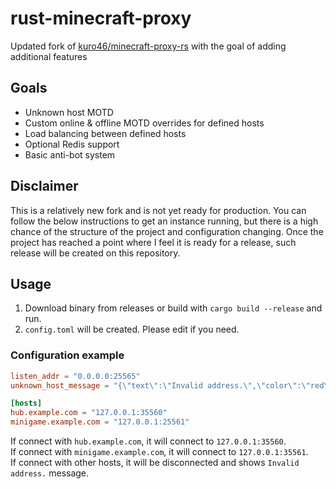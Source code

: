 # rust-minecraft-proxy

Updated fork of [kuro46/minecraft-proxy-rs](https://github.com/kuro46/minecraft-proxy-rs) with the goal of adding additional features

## Goals
- Unknown host MOTD
- Custom online & offline MOTD overrides for defined hosts
- Load balancing between defined hosts
- Optional Redis support
- Basic anti-bot system

## Disclaimer
This is a relatively new fork and is not yet ready for production. You can follow the below instructions to get an instance running, but there is a high chance of the structure of the project and configuration changing. Once the project has reached a point where I feel it is ready for a release, such release will be created on this repository. 

## Usage

1. Download binary from releases or build with `cargo build --release` and run.
1. `config.toml` will be created. Please edit if you need.

### Configuration example

```toml
listen_addr = "0.0.0.0:25565"
unknown_host_message = "{\"text\":\"Invalid address.\",\"color\":\"red\"}"

[hosts]
hub.example.com = "127.0.0.1:35560"
minigame.example.com = "127.0.0.1:25561"
```

If connect with `hub.example.com`, it will connect to `127.0.0.1:35560`.  
If connect with `minigame.example.com`, it will connect to `127.0.0.1:35561`.  
If connect with other hosts, it will be disconnected and shows `Invalid address.` message.
